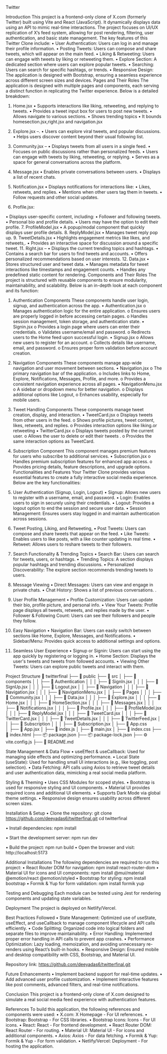 Twitter

Introduction
This project is a frontend-only clone of X.com (formerly Twitter) built using Vite and React (JavaScript). It dynamically displays data using an API to mimic real-time interactions. The project focuses on UI/UX replication of X’s feed system, allowing for post rendering, filtering, user authentication, and basic state management.
The key features of this Twitter Clone include:
•	User Authentication: Users can log in and manage their profile information.
•	Posting Tweets: Users can compose and share tweets, which will appear on the main feed.
•	Liking & Retweeting: Users can engage with tweets by liking or retweeting them.
•	Explore Section: A dedicated section where users can explore popular tweets.
•	Searching: Users can search for specific hashtags, or trends.
•	Responsive Design: The application is designed with Bootstrap, ensuring a seamless experience across different screen sizes and devices.
Pages and Their Roles
The application is designed with multiple pages and components, each serving a distinct function in replicating the Twitter experience. Below is a detailed breakdown:
1.	Home.jsx 
•	Supports interactions like liking, retweeting, and replying to tweets.
•	Provides a tweet input box for users to post new tweets.
•	Allows navigate to various sections.
•	Shows trending topics
•	It bounds homesection.jsx,right.jsx and navigation.jsx
2. Explore.jsx –.
•	Users can explore viral tweets, and popular discussions.
•	Helps users discover content beyond their usual following list.	
2.	Community.jsx –
•	Displays tweets from all users in a single feed.
•	Focuses on public discussions rather than personalized feeds.
•	Users can engage with tweets by liking, retweeting, or replying.
•	Serves as a space for general conversations across the platform.
3.	Message.jsx 
•	Enables private conversations between users.
•	Displays a list of recent chats.
4.	Notification.jsx 
•	Displays notifications for interactions like:
•	Likes, retweets, and replies.
•	Mentions when other users tag them in tweets.
•	Follow requests and other social updates.

5.	Profile.jsx:
 
•	Displays user-specific content, including:
•	Follower and following tweets.
•	Personal bio and profile details.
•	Users may have the option to edit their profile.
7. ProfileModel.jsx 
•	A popup/modal component that quickly displays user profile details.
8. ReplyModel.jsx 
•	Manages tweet reply pop up.
9. TweetDetails.jsx 
•	Highlights engagement metrics like likes, and retweets,.
•	Provides an interactive space for discussion around a specific tweet.
11. Right.jsx – 
•	Displays the current trending topics and hashtags.
•	Contains a search bar for users to find tweets and accounts.
•	Offers personalized recommendations based on user interests.
12. Data.jsx 
•	Stores structured user and tweet data.
•	Manages metadata for tweet interactions like timestamps and engagement counts.
•	Handles any predefined static content for rendering.
Components and Their Roles
The project is structured with reusable components to ensure modularity, maintainability, and scalability. Below is an in-depth look at each component and its function:
1. Authentication Components
These components handle user login, signup, and authentication across the app.
•	Authentication.jsx
o	Manages authentication logic for the entire application.
o	Ensures users are properly logged in before accessing certain pages.
o	Handles session management, token storage, and authentication state.
•	Signin.jsx
o	Provides a login page where users can enter their credentials.
o	Validates username/email and password.
o	Redirects users to the Home feed upon successful login.
•	Signup.jsx
o	Allows new users to register for an account.
o	Collects details like username, email, and password.
o	Ensures proper form validation before account creation.
2. Navigation Components
These components manage app-wide navigation and user movement between sections.
•	Navigation.jsx
o	The primary navigation bar of the application.
o	Includes links to Home, Explore, Notifications, Messages, Profile, and more.
o	Provides a consistent navigation experience across all pages.
•	NavigationMenu.jsx
o	A sidebar or dropdown menu for better navigation.
o	Displays additional options like  Logout, 
o	Enhances usability, especially for mobile users.
3. Tweet Handling Components
These components manage tweet creation, display, and interaction.
•	TweetCard.jsx
o	Displays tweets from other users in the feed.
o	Shows profile pictures, tweet content, likes, retweets, and replies.
o	Provides interaction options like liking.or retweeting
•	TwitterCard.jsx
o	Displays tweets posted by the current user.
o	Allows the user to  delete or edit their tweets .
o	Provides the same interaction options as TweetCard.
4. Subscription Component
This component manages premium features for users who subscribe to additional services.
•	Subscription.jsx
o	Handles premium subscription features for enhanced app access.
o	Provides pricing details, feature descriptions, and upgrade options.
Functionalities and Features
Your Twitter Clone provides various essential features to create a fully interactive social media experience. Below are the key functionalities:
1. User Authentication (Signup, Login, Logout)
•	Signup: Allows new users to register with a username, email, and password.
•	Login: Enables users to sign in securely using their credentials.
•	Logout: Provides a logout option to end the session and secure user data.
•	Session Management: Ensures users stay logged in and maintain authentication across sessions.

2. Tweet Posting, Liking, and Retweeting, 
•	Post Tweets: Users can compose and share tweets that appear on the feed.
•	Like Tweets: Enables users to like posts, with a like counter updating in real time.
•	Retweet: Allows users to reshare tweets to their followers.

3. Search Functionality & Trending Topics
•	Search Bar: Users can search for tweets, users, or hashtags.
•	Trending Topics: A section displays popular hashtags and trending discussions.
•	Personalized Discoverability: The explore section recommends trending tweets to users.

4. Message Viewing
•	Direct Messages: Users can view and engage in private chats.
•	Chat History: Shows a list of previous conversations.
.
5. User Profile Management
•	Profile Customization: Users can update their bio, profile picture, and personal info.
•	View Your Tweets: Profile page displays all tweets, retweets, and replies made by the user.
•	Follower & Following Count: Users can see their followers and people they follow.

6. Easy Navigation
•	Navigation Bar: Users can easily switch between sections like Home, Explore, Messages, and Notifications.
•	Sidebar/Menu: Provides quick access to additional settings and options.

7. Seamless User Experience
•	Signup or Signin: Users can start using the app quickly by registering or logging in.
•	Home Section: Displays the user's tweets and tweets from followed accounts.
•	Viewing Other Tweets: Users can explore public tweets and interact with them.



Project Structure
📂 twitterfinal
├── 📂 public
├── 📂 src
│   ├── 📂 components
│   │   ├── 📂 Authentication
│   │   │   ├── 📄 SignIn.jsx
│   │   │   ├── 📄 SignUp.jsx
│   │   │   ├── 📄 Logout.jsx
│   │   ├── 📂 Navigation
│   │   │   ├── 📄 Navigation.jsx
│   │   │   ├── 📄 NavigationMenu.jsx
│   │   ├── 📂 Pages
│   │   │   ├── 📄 Community.jsx
│   │   │   ├── 📄 Data.jsx
│   │   │   ├── 📄 Explore.jsx
│   │   │   ├── 📄 Home.jsx
│   │   │   ├── 📄 HomeSection.jsx
│   │   │   ├── 📄 Messages.jsx
│   │   │   ├── 📄 Notifications.jsx
│   │   │   ├── 📄 Profile.jsx
│   │   │   ├── 📄 ProfileModel.jsx
│   │   │   ├── 📄 ReplyModel.jsx
│   │   │   ├── 📄 TweetCard.jsx
│   │   │   ├── 📄 TwitterCard.jsx
│   │   │   ├── 📄 TweetDetails.jsx
│   │   │   ├── 📄 TwitterFeed.jsx
│   │   ├── 📂 Subscription
│   │   │   ├── 📄 Subscription.jsx
│   ├── 🎨 App.css   
│   ├── 📄 App.jsx
│   ├── 📄 index.js
│   ├── 📄 main.jsx
│   ├── 🎨 index.css
├── 📄 index.html
├── 📦 package.json
├── 📦 package-lock.json
├── ⚙️ vite.config.js
├── 📜 README.md



State Management & Data Flow
•	useEffect & useCallback: Used for managing side effects and optimizing performance.
•	Local State (useState): Used for handling small UI interactions (e.g., like toggling, post selection).
•	Data Fetching: API calls using Axios to retrieve tweet details and user authentication data, mimicking a real social media platform.

Styling & Theming
•	Uses CSS Modules for scoped styles.
•	Bootstrap is used for responsive styling and UI components.
•	Material UI provides required icons and additional UI elements.
•	Supports Dark Mode via global theme settings.
•	Responsive design ensures usability across different screen sizes.

Installation & Setup
•	Clone the repository:
git clone https://github.com/deeyadas6/twitterfinal.git
cd twitterfinal

•	Install dependencies:
npm install

•	Start the development server:
npm run dev

•	Build the project:
npm run build
•	Open the browser and visit:
http://localhost:5173

Additional Installations
The following dependencies are required to run this project:
•	React Router DOM for navigation:
npm install react-router-dom
•	Material UI for icons and UI components:
npm install @mui/material @emotion/react @emotion/styled
•	Bootstrap for styling:
npm install bootstrap
•	Formik & Yup for form validation:
npm install formik yup

Testing and Debugging
Each module can be tested using Jest for rendering components and updating state variables.

Deployment
The project is deployed on Netlify/Vercel.

Best Practices Followed
•	State Management: Optimized use of useState, useEffect, and useCallback to manage component lifecycle and API calls efficiently.
•	Code Splitting: Organized code into logical folders and separate files to improve maintainability.
•	Error Handling: Implemented proper error handling in API calls to prevent app crashes.
•	Performance Optimization: Lazy loading, memoization, and avoiding unnecessary re-renders using React’s built-in hooks.
•	Responsive Design: Ensured mobile and desktop compatibility with CSS, Bootstrap, and Material UI.


Repository link: 
https://github.com/deeyadas6/twitterfinal.git

Future Enhancements
•	Implement backend support for real-time updates.
•	Add advanced user profile customization.
•	Implement interactive features like post comments, advanced filters, and real-time notifications.

Conclusion
This project is a frontend-only clone of X.com designed to simulate a real social media feed experience with authentication features.

References
To build this application, the following references and components were used:
•	X.com: X Homepage - For UI references.
•	Bootstrap: Bootstrap - For CSS libraries.
•	Bootstrap Icons: Icons - For UI icons.
•	React: React - For frontend development.
•	React Router DOM: React Router - For routing.
•	Material UI: Material UI - For icons and additional components.
•	Axios: Axios - For data fetching.
•	Formik & Yup: Formik & Yup - For form validation.
•	Netlify/Vercel: Deployment - For hosting the application.


























